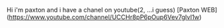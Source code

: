 Hi i'm paxton and i have a chanel on youtube(2, ...i guess)
[Paxton WEB]
(https://www.youtube.com/channel/UCCHr8pP6pOup6Vev7glvl1w)
